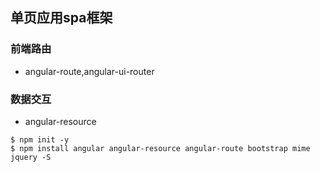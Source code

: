 ## 单页应用spa框架 
### 前端路由
- angular-route,angular-ui-router
### 数据交互
- angular-resource

```
$ npm init -y
$ npm install angular angular-resource angular-route bootstrap mime jquery -S
```